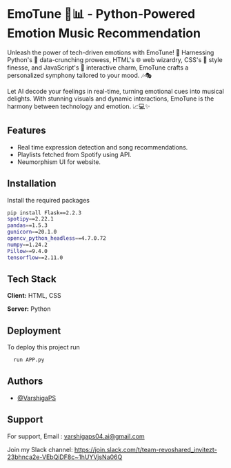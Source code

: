 
# EmoTune 🎵📊 - Python-Powered Emotion Music Recommendation

Unleash the power of tech-driven emotions with EmoTune! 🚀 Harnessing Python's 🐍 data-crunching prowess, HTML's 🌐 web wizardry, CSS's 🎨 style finesse, and JavaScript's 🤖 interactive charm, EmoTune crafts a personalized symphony tailored to your mood. 🎶🎭

Let AI decode your feelings in real-time, turning emotional cues into musical delights. With stunning visuals and dynamic interactions, EmoTune is the harmony between technology and emotion. 📈💻✨
## Features

- Real time expression detection and song recommendations.
- Playlists fetched from Spotify using API.
- Neumorphism UI for website.


## Installation

Install the required packages

```bash
pip install Flask==2.2.3
spotipy==2.22.1
pandas==1.5.3
gunicorn==20.1.0
opencv_python_headless==4.7.0.72
numpy==1.24.2
Pillow==9.4.0
tensorflow==2.11.0

```
    
## Tech Stack

**Client:** HTML, CSS

**Server:** Python


## Deployment

To deploy this project run

```bash
  run APP.py
```

## Authors

- [@VarshigaPS](https://github.com/PSVarshiga)


## Support

For support,
Email : varshigaps04.ai@gmail.com

Join my Slack channel:
https://join.slack.com/t/team-revoshared_invitezt-23bhnca2e-VEbQiDF8c~1hUYVjsNa06Q

